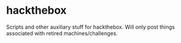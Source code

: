 # hackthebox
Scripts and other auxiliary stuff for hackthebox. Will only post things associated with retired machines/challenges.
